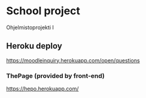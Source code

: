 # School project
Ohjelmistoprojekti I

## Heroku deploy
https://moodleinquiry.herokuapp.com/open/questions

### ThePage (provided by front-end)
https://hepo.herokuapp.com/
